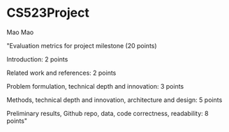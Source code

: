 # CS523Project

Mao Mao

"Evaluation metrics for project milestone (20 points)

Introduction: 2 points

Related work and references: 2 points

Problem formulation, technical depth and innovation: 3 points

Methods, technical depth and innovation, architecture and design: 5 points

Preliminary results, Github repo, data, code correctness, readability: 8 points"
